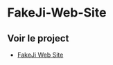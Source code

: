 # FakeJi-Web-Site

## Voir le project

- <a href="https://mathisvkg.github.io/FakeJi/" target="_blank">FakeJi Web Site</a>